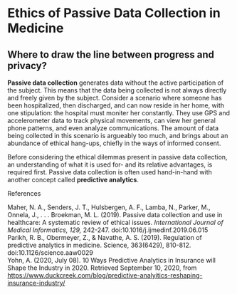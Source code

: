 # Ethics of Passive Data Collection in Medicine
## Where to draw the line between progress and privacy?

**Passive data collection** generates data without the active participation of the subject. This means that the data being collected is not always directly and freely given by the subject. Consider a scenario where someone has been hospitalized, then discharged, and can now reside in her home, with one stipulation: the hospital must moniter her constantly. They use GPS and accelerometer data to track physical movements, can view her general phone patterns, and even analyze communications. The amount of data being collected in this scenario is argueably too much, and brings about an abundance of ethical hang-ups, chiefly in the ways of informed consent.

Before considering the ethical dilemmas present in passive data collection, an understanding of what it is used for- and its relative advantages, is required first. Passive data collection is often used hand-in-hand with another concept called **predictive analytics**. 

References

Maher, N. A., Senders, J. T., Hulsbergen, A. F., Lamba, N., Parker, M., Onnela, J., . . . Broekman, M. L. (2019). Passive data collection and use in healthcare: A systematic review of ethical issues. *International Journal of Medical Informatics, 129,* 242-247. doi:10.1016/j.ijmedinf.2019.06.015 </br>
Parikh, R. B., Obermeyer, Z., &amp; Navathe, A. S. (2019). Regulation of predictive analytics in medicine. Science, 363(6429), 810-812. doi:10.1126/science.aaw0029 <br/>
Yohn, A. (2020, July 08). 10 Ways Predictive Analytics in Insurance will Shape the Industry in 2020. Retrieved September 10, 2020, from https://www.duckcreek.com/blog/predictive-analyitics-reshaping-insurance-industry/
         
<!-- Notes:
PDC: data generated without the active participation of the subject
primary focus of study: informational privacy, informed consentm and data security
phone tracks gps/accelerometer data - physical movements
general phone usage: patterns, "communicative metadata"
progress: this data is in an individual's standard lifestyle, not a hospital or with extenuating circumstances. this data is also collected countinously
since the data is collected in a home evirionment, the subject can end up sharing data that wasn't intended (arg against: enhance privacy - allow treatment to be administer in the home environment)
consent: current methods of obtaining informed consent are not enough: no one reads the terms and conditions. literally no one. *even* if people did, the issue of third parties comes in: who has borrowed your phone for a phone call or a google search? conclusions of passive data could involve family member who didnt provide consent. What about texts and private messages on social media?  
proposed solution? interactive consent features. constantly checking in, offer a spectrum of consent
what if you get consent? this still causes people to feel "tracked"; what should be done with accidental findings?
-----
how can insurance companies use data? the pool from which theyre collected is HUGE; social media, smart devives, and direct interactions all come straight from the customer - with or without their direct consent. you could get higher premiums for something you don't even realize you have
-----
clinicians don't understand algorithms the way they understoof the old ones - harder to evaluate - can't be held to traditional clinic trial standards: what *should* the standard be
what exactly is predictive analytics? use of predictive algorithms on a set of input variable to predict an outcome -->
